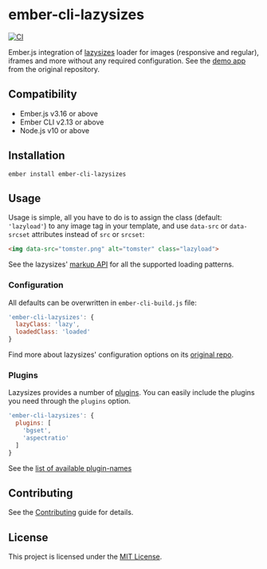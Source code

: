 ember-cli-lazysizes
==============================================================================

[![CI](https://github.com/kaliber5/ember-cli-lazysizes/workflows/CI/badge.svg)](https://github.com/kaliber5/ember-cli-lazysizes/actions?query=workflow%3ACI+branch%3Amaster)

Ember.js integration of [lazysizes](https://github.com/aFarkas/lazysizes) loader for images (responsive and regular), iframes and more without any required configuration. See the [demo app](http://afarkas.github.io/lazysizes) from the original repository.


Compatibility
------------------------------------------------------------------------------

* Ember.js v3.16 or above
* Ember CLI v2.13 or above
* Node.js v10 or above


Installation
------------------------------------------------------------------------------

```
ember install ember-cli-lazysizes
```


Usage
------------------------------------------------------------------------------

Usage is simple, all you have to do is to assign the class (default: `'lazyload'`) to any image tag in your template,
and use `data-src` or `data-srcset` attributes instead of `src` or `srcset`:

```html
<img data-src="tomster.png" alt="tomster" class="lazyload">
```

See the lazysizes' [markup API](https://github.com/aFarkas/lazysizes#markup-api) for all the supported loading patterns.

### Configuration

All defaults can be overwritten in `ember-cli-build.js` file:

```js
'ember-cli-lazysizes': {
  lazyClass: 'lazy',
  loadedClass: 'loaded'
}
```

Find more about lazysizes' configuration options on its [original repo](https://github.com/aFarkas/lazysizes#js-api---options).

### Plugins

Lazysizes provides a number of [plugins](https://github.com/aFarkas/lazysizes#available-plugins-in-this-repo). You can easily include the plugins you need through the `plugins` option.

```js
'ember-cli-lazysizes': {
  plugins: [
    'bgset',
    'aspectratio'
  ]
}
```
See the [list of available plugin-names](https://github.com/aFarkas/lazysizes/tree/gh-pages/plugins)


Contributing
------------------------------------------------------------------------------

See the [Contributing](CONTRIBUTING.md) guide for details.


License
------------------------------------------------------------------------------

This project is licensed under the [MIT License](LICENSE.md).
